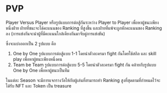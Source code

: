 # PVP

Player Versus Player หรือรูปแบบการต่อสู้กันระหว่าง Player to Player เพื่อหาผู้ชนะเพียงหนึ่งฝ่าย ฝ่ายที่ชนะจะได้คะแนนของ Ranking ที่สูงขึ้น และฝ่ายที่แพ้จะถูกหักคะแนนของ Ranking ลง (การแข่งกันจะนำผู้ที่มีคะแนนใกล้เคียงกันมาจับคู่การแข่งขัน)

ซึ่งจะแบ่งออกเป็น 2 รูปแบบ คือ

1. One by One รูปแบบการต่อสู้แบบ 1-1 โดยนำตัวละครมา fight กันโดยใช้สกิล และ skill play เพื่อหาผู้ชนะเพียงหนึ่งคน
2. Team be Team รูปแบบการต่อสู้แบบ 5-5 โดยนำตัวละครมา fight กัน คล้ายกับรูปแบบ One by One เพื่อหาผู้ชนะเป็นทีม

ในแต่ละ Season จะมีการแจกรางวัลให้กับผู้เล่นที่สามารถทำ Ranking สูงที่สุดตามที่กำหนดไว้จะได้รับ NFT และ Token เป็น treasure
